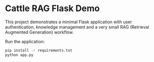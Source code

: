 # Cattle RAG Flask Demo

This project demonstrates a minimal Flask application with user authentication, knowledge management and a very small RAG (Retrieval Augmented Generation) workflow.

Run the application:

```bash
pip install -r requirements.txt
python app.py
```
